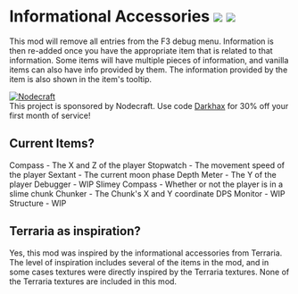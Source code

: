 # Informational Accessories [![](http://cf.way2muchnoise.eu/278063.svg)](https://minecraft.curseforge.com/projects/informational-accessories) [![](http://cf.way2muchnoise.eu/versions/278063.svg)](https://minecraft.curseforge.com/projects/informational-accessories)
This mod will remove all entries from the F3 debug menu. Information is then re-added once you have the appropriate item that is related to that information. Some items will have multiple pieces of information, and vanilla items can also have info provided by them. The information provided by the item is also shown in the item's tooltip. 

[![Nodecraft](https://nodecraft.com/assets/images/logo-dark.png)](https://nodecraft.com/r/darkhax)    
This project is sponsored by Nodecraft. Use code [Darkhax](https://nodecraft.com/r/darkhax) for 30% off your first month of service!

## Current Items?

Compass - The X and Z of the player
Stopwatch - The movement speed of the player
Sextant - The current moon phase
Depth Meter - The Y of the player
Debugger - WIP
Slimey Compass - Whether or not the player is in a slime chunk
Chunker - The Chunk's X and Y coordinate
DPS Monitor - WIP
Structure - WIP
 

## Terraria as inspiration?

Yes, this mod was inspired by the informational accessories from Terraria. The level of inspiration includes several of the items in the mod, and in some cases textures were directly inspired by the Terraria textures. None of the Terraria textures are included in this mod. 
